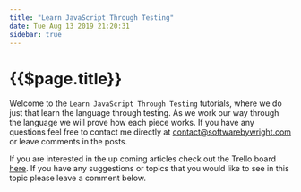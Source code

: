 ```yaml
---
title: "Learn JavaScript Through Testing"
date: Tue Aug 13 2019 21:20:31
sidebar: true
---
```


# {{$page.title}}

Welcome to the `Learn JavaScript Through Testing` tutorials, where we do just that learn the language through testing. As we work our way through the language we will prove how each piece works. If you have any questions feel free to contact me directly at [contact@softwarebywright.com](mailto:contact@softwarebywright.com) or leave comments in the posts.

If you are interested in the up coming articles check out the Trello board [here](https://trello.com/b/RoF5f9x6/learn-javascript-through-unit-testing). If you have any suggestions or topics that you would like to see in this topic please leave a comment below.

<Posts :acend="true" />

<EmailSubscription />

<vue-disqus shortname="softwarewright" :identifier="$page.key" :url="$page.url" />
